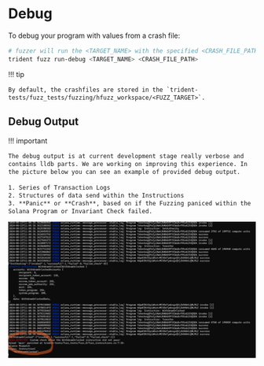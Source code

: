 # Debug

To debug your program with values from a crash file:

```bash
# fuzzer will run the <TARGET_NAME> with the specified <CRASH_FILE_PATH>
trident fuzz run-debug <TARGET_NAME> <CRASH_FILE_PATH>
```

!!! tip

    By default, the crashfiles are stored in the `trident-tests/fuzz_tests/fuzzing/hfuzz_workspace/<FUZZ_TARGET>`.

## Debug Output

!!! important

    The debug output is at current development stage really verbose and contains lldb parts. We are working on improving this experience. In the picture below you can see an example of provided debug output.

    1. Series of Transaction Logs
    2. Structures of data send within the Instructions
    3. **Panic** or **Crash**, based on if the Fuzzing paniced within the Solana Program or Invariant Check failed.



![alt text](../../images/run-debug.png)
